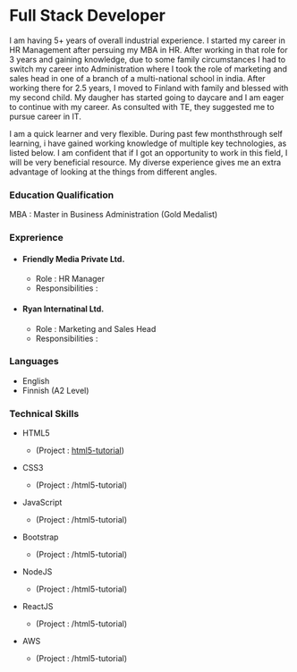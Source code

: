 # Full Stack Developer

I am having 5+ years of overall industrial experience. I started my career in HR Management after persuing my MBA in HR.
After working in that role for 3 years and gaining knowledge, due to some family circumstances I had to switch my career into Administration
where I took the role of marketing and sales head in one of a branch of a multi-national school in india. After working there for 2.5 years,
I moved to Finland with family and blessed with my second child. My daugher has started going to daycare and I am eager to continue with
my career. As consulted with TE, they suggested me to pursue career in IT.

I am a quick learner and very flexible. During past few monthsthrough self learning, i have gained working knowledge of multiple key technologies, as listed below.
I am confident that if I got an opportunity to work in this field, I will be very beneficial resource. My diverse experience gives me an extra
advantage of looking at the things from different angles.

### Education Qualification

MBA : Master in Business Administration (Gold Medalist)

### Exprerience

- #### Friendly Media Private Ltd.

  - Role : HR Manager
  - Responsibilities :

- #### Ryan Internatinal Ltd.
  - Role : Marketing and Sales Head
  - Responsibilities :

### Languages

- English
- Finnish (A2 Level)

### Technical Skills

- HTML5

  - (Project : [html5-tutorial](./html5-tutorial))

- CSS3

  - (Project : /html5-tutorial)

- JavaScript

  - (Project : /html5-tutorial)

- Bootstrap

  - (Project : /html5-tutorial)

- NodeJS

  - (Project : /html5-tutorial)

- ReactJS

  - (Project : /html5-tutorial)

- AWS

  - (Project : /html5-tutorial)
